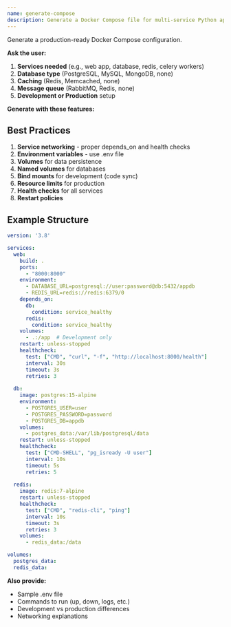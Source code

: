 ```yaml
---
name: generate-compose
description: Generate a Docker Compose file for multi-service Python applications
---
```


Generate a production-ready Docker Compose configuration.

**Ask the user:**

1. **Services needed** (e.g., web app, database, redis, celery workers)
2. **Database type** (PostgreSQL, MySQL, MongoDB, none)
3. **Caching** (Redis, Memcached, none)
4. **Message queue** (RabbitMQ, Redis, none)
5. **Development or Production** setup

**Generate with these features:**

## Best Practices

1. **Service networking** - proper depends_on and health checks
2. **Environment variables** - use .env file
3. **Volumes** for data persistence
4. **Named volumes** for databases
5. **Bind mounts** for development (code sync)
6. **Resource limits** for production
7. **Health checks** for all services
8. **Restart policies**

## Example Structure
```yaml
version: '3.8'

services:
  web:
    build: .
    ports:
      - "8000:8000"
    environment:
      - DATABASE_URL=postgresql://user:password@db:5432/appdb
      - REDIS_URL=redis://redis:6379/0
    depends_on:
      db:
        condition: service_healthy
      redis:
        condition: service_healthy
    volumes:
      - .:/app  # Development only
    restart: unless-stopped
    healthcheck:
      test: ["CMD", "curl", "-f", "http://localhost:8000/health"]
      interval: 30s
      timeout: 3s
      retries: 3
    
  db:
    image: postgres:15-alpine
    environment:
      - POSTGRES_USER=user
      - POSTGRES_PASSWORD=password
      - POSTGRES_DB=appdb
    volumes:
      - postgres_data:/var/lib/postgresql/data
    restart: unless-stopped
    healthcheck:
      test: ["CMD-SHELL", "pg_isready -U user"]
      interval: 10s
      timeout: 5s
      retries: 5
    
  redis:
    image: redis:7-alpine
    restart: unless-stopped
    healthcheck:
      test: ["CMD", "redis-cli", "ping"]
      interval: 10s
      timeout: 3s
      retries: 3
    volumes:
      - redis_data:/data

volumes:
  postgres_data:
  redis_data:
```

**Also provide:**
- Sample .env file
- Commands to run (up, down, logs, etc.)
- Development vs production differences
- Networking explanations

